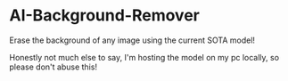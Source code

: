 # AI-Background-Remover
Erase the background of any image using the current SOTA model!

Honestly not much else to say, I'm hosting the model on my pc locally, so please don't abuse this!
